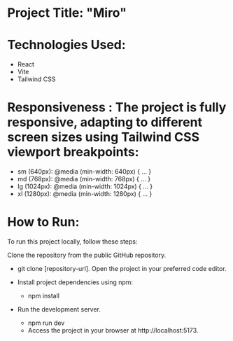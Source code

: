 # Project Title: "Miro"

# Technologies Used:

- React
- Vite
- Tailwind CSS

# Responsiveness : The project is fully responsive, adapting to different screen sizes using Tailwind CSS viewport breakpoints:

- sm (640px): @media (min-width: 640px) { ... }
- md (768px): @media (min-width: 768px) { ... }
- lg (1024px): @media (min-width: 1024px) { ... }
- xl (1280px): @media (min-width: 1280px) { ... }

# How to Run:

To run this project locally, follow these steps:

Clone the repository from the public GitHub repository.

- git clone [repository-url]. Open the project in your preferred code editor.

- Install project dependencies using npm:

  - npm install

- Run the development server.
  - npm run dev
  - Access the project in your browser at http://localhost:5173.
